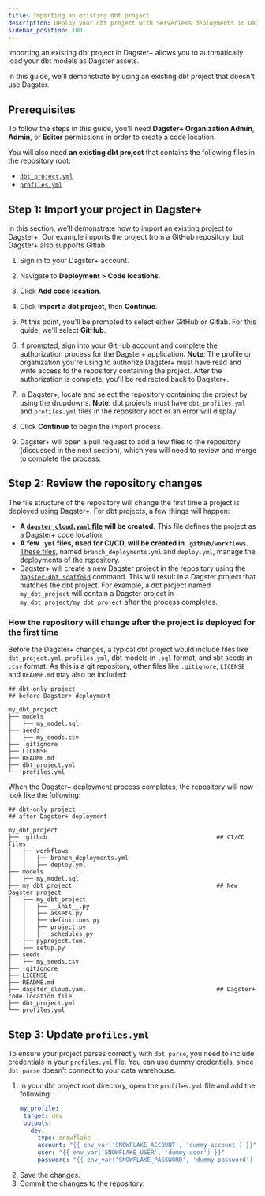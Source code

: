 ```yaml
---
title: Importing an existing dbt project
description: Deploy your dbt project with Serverless deployments in Dagster+.
sidebar_position: 100
---
```


Importing an existing dbt project in Dagster+ allows you to automatically load your dbt models as Dagster assets.

In this guide, we'll demonstrate by using an existing dbt project that doesn't use Dagster.

## Prerequisites

To follow the steps in this guide, you'll need **Dagster+ Organization Admin**, **Admin**, or **Editor** permissions in order to create a code location.

You will also need **an existing dbt project** that contains the following files in the repository root:

- [`dbt_project.yml`](https://docs.getdbt.com/reference/dbt_project.yml)
- [`profiles.yml`](https://docs.getdbt.com/docs/core/connect-data-platform/profiles.yml)

## Step 1: Import your project in Dagster+

In this section, we'll demonstrate how to import an existing project to Dagster+. Our example imports the project from a GitHub repository, but Dagster+ also supports Gitlab.

1. Sign in to your Dagster+ account.

2. Navigate to **Deployment > Code locations**.

3. Click **Add code location**.

4. Click **Import a dbt project**, then **Continue**.

5. At this point, you'll be prompted to select either GitHub or Gitlab. For this guide, we'll select **GitHub**.

6. If prompted, sign into your GitHub account and complete the authorization process for the Dagster+ application. **Note**: The profile or organization you're using to authorize Dagster+ must have read and write access to the repository containing the project. After the authorization is complete, you'll be redirected back to Dagster+.

7. In Dagster+, locate and select the repository containing the project by using the dropdowns. **Note**: dbt projects must have `dbt_profiles.yml` and `profiles.yml` files in the repository root or an error will display.

8. Click **Continue** to begin the import process.

9. Dagster+ will open a pull request to add a few files to the repository (discussed in the next section), which you will need to review and merge to complete the process.

## Step 2: Review the repository changes

The file structure of the repository will change the first time a project is deployed using Dagster+. For dbt projects, a few things will happen:

- **A [`dagster_cloud.yaml` file](/dagster-plus/deployment/code-locations/dagster-cloud-yaml) will be created.** This file defines the project as a Dagster+ code location.
- **A few `.yml` files, used for CI/CD, will be created in `.github/workflows`.** [These files](/dagster-plus/features/ci-cd/ci-cd-file-reference), named `branch_deployments.yml` and `deploy.yml`, manage the deployments of the repository.
- Dagster+ will create a new Dagster project in the repository using the [`dagster-dbt scaffold`](/integrations/libraries/dbt/reference#scaffolding-a-dagster-project-from-a-dbt-project) command. This will result in a Dagster project that matches the dbt project. For example, a dbt project named `my_dbt_project` will contain a Dagster project in `my_dbt_project/my_dbt_project` after the process completes.

### How the repository will change after the project is deployed for the first time

Before the Dagster+ changes, a typical dbt project would include files like `dbt_project.yml`, `profiles.yml`, dbt models in `.sql` format, and sbt seeds in `.csv` format. As this is a git repository, other files like `.gitignore`, `LICENSE` and `README.md` may also be included:

```shell
## dbt-only project
## before Dagster+ deployment

my_dbt_project
├── models
│   ├── my_model.sql
├── seeds
│   ├── my_seeds.csv
├── .gitignore
├── LICENSE
├── README.md
├── dbt_project.yml
└── profiles.yml
```

When the Dagster+ deployment process completes, the repository will now look like the following:

```shell
## dbt-only project
## after Dagster+ deployment

my_dbt_project
├── .github                                                ## CI/CD files
│   ├── workflows
│   │   ├── branch_deployments.yml
│   │   ├── deploy.yml
├── models
│   ├── my_model.sql
├── my_dbt_project                                         ## New Dagster project
│   ├── my_dbt_project
│   │   ├── __init__.py
│   │   ├── assets.py
│   │   ├── definitions.py
│   │   ├── project.py
│   │   ├── schedules.py
│   ├── pyproject.toml
│   ├── setup.py
├── seeds
│   ├── my_seeds.csv
├── .gitignore
├── LICENSE
├── README.md
├── dagster_cloud.yaml                                     ## Dagster+ code location file
├── dbt_project.yml
└── profiles.yml
```

## Step 3: Update `profiles.yml`

To ensure your project parses correctly with `dbt parse`, you need to include credentials in your `profiles.yml` file. You can use dummy credentials, since `dbt parse` doesn't connect to your data warehouse.

1. In your dbt project root directory, open the `profiles.yml` file and add the following:
   ```yaml
   my_profile:
    target: dev
    outputs:
      dev:
        type: snowflake
        account: "{{ env_var('SNOWFLAKE_ACCOUNT', 'dummy-account') }}"
        user: "{{ env_var('SNOWFLAKE_USER', 'dummy-user') }}"
        password: "{{ env_var('SNOWFLAKE_PASSWORD', 'dummy-password') }}"
   ```
2. Save the changes.
3. Commit the changes to the repository.
